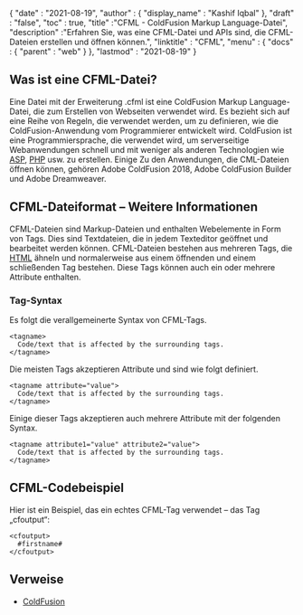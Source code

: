{
  "date" : "2021-08-19",
  "author" : {
    "display_name" : "Kashif Iqbal"
},
  "draft" : "false",
  "toc" : true,
  "title" :"CFML - ColdFusion Markup Language-Datei",
  "description" :"Erfahren Sie, was eine CFML-Datei und APIs sind, die CFML-Dateien erstellen und öffnen können.",
  "linktitle" : "CFML",
  "menu" : {
    "docs" : {
      "parent" : "web"
}
},
  "lastmod" : "2021-08-19"
}

## Was ist eine CFML-Datei?

Eine Datei mit der Erweiterung .cfml ist eine ColdFusion Markup Language-Datei, die zum Erstellen von Webseiten verwendet wird. Es bezieht sich auf eine Reihe von Regeln, die verwendet werden, um zu definieren, wie die ColdFusion-Anwendung vom Programmierer entwickelt wird. ColdFusion ist eine Programmiersprache, die verwendet wird, um serverseitige Webanwendungen schnell und mit weniger als anderen Technologien wie [ASP](/de/web/asp/), [PHP](/de/programming/php/) usw. zu erstellen. Einige Zu den Anwendungen, die CML-Dateien öffnen können, gehören Adobe ColdFusion 2018, Adobe ColdFusion Builder und Adobe Dreamweaver.

## CFML-Dateiformat – Weitere Informationen

CFML-Dateien sind Markup-Dateien und enthalten Webelemente in Form von Tags. Dies sind Textdateien, die in jedem Texteditor geöffnet und bearbeitet werden können. CFML-Dateien bestehen aus mehreren Tags, die [HTML](/de/web/html/) ähneln und normalerweise aus einem öffnenden und einem schließenden Tag bestehen. Diese Tags können auch ein oder mehrere Attribute enthalten.

### Tag-Syntax

Es folgt die verallgemeinerte Syntax von CFML-Tags.

```
<tagname>
  Code/text that is affected by the surrounding tags.
</tagname>
```

Die meisten Tags akzeptieren Attribute und sind wie folgt definiert.

```
<tagname attribute="value">
  Code/text that is affected by the surrounding tags.
</tagname>
```

Einige dieser Tags akzeptieren auch mehrere Attribute mit der folgenden Syntax.

```
<tagname attribute1="value" attribute2="value">
  Code/text that is affected by the surrounding tags.
</tagname>
```

## CFML-Codebeispiel

Hier ist ein Beispiel, das ein echtes CFML-Tag verwendet – das Tag „cfoutput“:

```
<cfoutput>
  #firstname#
</cfoutput>
```

## Verweise

* [ColdFusion](https://www.quackit.com/coldfusion/tutorial/)

